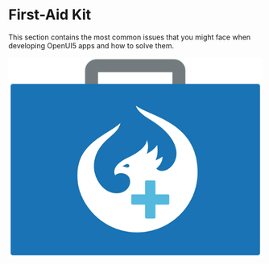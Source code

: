 <!-- loiodfe4f79843c44c40b3fb95ebffb65646 -->

# First-Aid Kit

This section contains the most common issues that you might face when developing OpenUI5 apps and how to solve them.

![](../03_Get-Started/images/First-Aid_Kit_3e7f72e.png)

